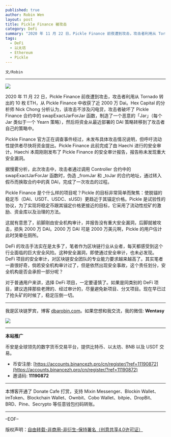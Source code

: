 ```yaml
---
published: true
author: Robin Wen
layout: post
title: Pickle Finance 被攻击
category: DeFi
summary: "2020 年 11 月 22 日，Pickle Finance 前夜遭到攻击，攻击者利用从 Tornado 转出的 10 枚 ETH，从 Pickle Finance 中收获了近 2000 万 Dai。Hex Capital 的分析师 Nick Chong 分析认为，该攻击不涉及闪电贷，攻击者破坏了 Pickle Finance 合约中的 swapExactJarForJar 函数，制造了一个恶意的「Jar」（每个 Jar 类似于一个 Yearn 策略），然后将资金从最近部署的 DAI 策略转移到了攻击者自己的策略中。对于普通用户来讲，选择 DeFi 项目，一定要谨慎了。如果是同类别的 DeFi 项目，建议选择那些老牌的、经过审计的，尽量避免新项目、分叉项目。现在早已过了抢头矿的时候了，稳定压倒一切。"
tags:
  - DeFi
  - 以太坊
  - Ethereum
  - Pickle
---
```


`文/Robin`

***

![](https://cdn.dbarobin.com/4rbgh2x.png)

2020 年 11 月 22 日，Pickle Finance 前夜遭到攻击，攻击者利用从 Tornado 转出的 10 枚 ETH，从 Pickle Finance 中收获了近 2000 万 Dai。Hex Capital 的分析师 Nick Chong 分析认为，该攻击不涉及闪电贷，攻击者破坏了 Pickle Finance 合约中的 swapExactJarForJar 函数，制造了一个恶意的「Jar」（每个 Jar 类似于一个 Yearn 策略），然后将资金从最近部署的 DAI 策略转移到了攻击者自己的策略中。

Pickle Finance 官方正在调查事件经过，未发布具体攻击情况说明，但呼吁流动性提供者尽快将资金提出。Pickle Finance 此前完成了由 Haechi 进行的安全审计。Haechi 本周刚刚发布了 Pickle Finance 的安全审计报告，报告称未发现重大安全漏洞。

据慢雾分析，此次攻击中，攻击者通过调用 Controller 合约中的 swapExactJarForJar 函数时，伪造  _fromJar 和 _toJar 的合约地址，通过转入假币而换取合约中的真 DAI，完成了一次攻击的过程。

Pickle Finance 是个什么样的项目呢？Pickle 的目标非常简单而聚焦：使脱锚的稳定币（DAI、USDT、USDC、sUSD）更趋近于其锚定价格。Pickle 是试验性的协议，为了实现将稳定币跟其锚定价格更接近的目标，它采用了流动性挖矿的激励、资金库以及治理的方法。

这就有意思了，前脚刚由安全机构审计，并报告没有重大安全漏洞，后脚就被攻击，损失 2000 万 DAI。2000 万 DAI 可是 2000 万美元啊，Pickle 的用户估计此时哭晕在厕所。

DeFi 的攻击手法实在是太多了，笔者作为区块链行业从业者，每天都感受到这个行业面临的巨大安全风险。这种安全漏洞，即使通过安全审计，也未必发现。DeFi 项目的安全审计，对区块链安全团队的专业能力要求越来越高了。其实笔者一直很好奇，倘若安全机构审计过了，但是依然出现安全事故，这个责任划分，安全机构是否会承担一部分呢？

对于普通用户来讲，选择 DeFi 项目，一定要谨慎了。如果是同类别的 DeFi 项目，建议选择那些老牌的、经过审计的，尽量避免新项目、分叉项目。现在早已过了抢头矿的时候了，稳定压倒一切。

***

我是区块链罗宾，博客 [dbarobin.com](https://dbarobin.com/)。如果您想和我交流，我的微信: **Wentasy**

![](https://cdn.dbarobin.com/v4yywe2.png)

***

**本站推广**

币安是全球领先的数字货币交易平台，提供比特币、以太坊、BNB 以及 USDT 交易。

* 币安注册: [https://accounts.binancezh.pro/cn/register/?ref=11190872](https://accounts.binancezh.pro/cn/register/?ref=11190872)
* 邀请码: **11190872**

***

本博客开通了 Donate Cafe 打赏，支持 Mixin Messenger、Blockin Wallet、imToken、Blockchain Wallet、Ownbit、Cobo Wallet、bitpie、DropBit、BRD、Pine、Secrypto 等任意钱包扫码转账。

<center>
    <div class="--donate-button"
         data-button-id="f8b9df0d-af9a-460d-8258-d3f435445075"
    ></div>
</center>

***

–EOF–

版权声明：[自由转载-非商用-非衍生-保持署名（创意共享4.0许可证）](http://creativecommons.org/licenses/by-nc-nd/4.0/deed.zh)